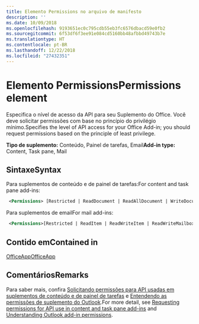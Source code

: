 ```yaml
---
title: Elemento Permissions no arquivo de manifesto
description: ''
ms.date: 10/09/2018
ms.openlocfilehash: 9193651ec0c795cdb55eb3fc6576dbacd59e0fb2
ms.sourcegitcommit: 6f53df6f3ee91e084cd5160bb48afbbd49743b7e
ms.translationtype: HT
ms.contentlocale: pt-BR
ms.lasthandoff: 12/22/2018
ms.locfileid: "27432351"
---
```

# <a name="permissions-element"></a><span data-ttu-id="2a9ff-102">Elemento Permissions</span><span class="sxs-lookup"><span data-stu-id="2a9ff-102">Permissions element</span></span>

<span data-ttu-id="2a9ff-103">Especifica o nível de acesso da API para seu Suplemento do Office. Você deve solicitar permissões com base no princípio do privilégio mínimo.</span><span class="sxs-lookup"><span data-stu-id="2a9ff-103">Specifies the level of API access for your Office Add-in; you should request permissions based on the principle of least privilege.</span></span>

<span data-ttu-id="2a9ff-104">**Tipo de suplemento:** Conteúdo, Painel de tarefas, Email</span><span class="sxs-lookup"><span data-stu-id="2a9ff-104">**Add-in type:** Content, Task pane, Mail</span></span>

## <a name="syntax"></a><span data-ttu-id="2a9ff-105">Sintaxe</span><span class="sxs-lookup"><span data-stu-id="2a9ff-105">Syntax</span></span>

<span data-ttu-id="2a9ff-106">Para suplementos de conteúdo e de painel de tarefas:</span><span class="sxs-lookup"><span data-stu-id="2a9ff-106">For content and task pane add-ins:</span></span>

```XML
 <Permissions> [Restricted | ReadDocument | ReadAllDocument | WriteDocument | ReadWriteDocument]</Permissions>
```

<span data-ttu-id="2a9ff-107">Para suplementos de email</span><span class="sxs-lookup"><span data-stu-id="2a9ff-107">For mail add-ins:</span></span>

```XML
 <Permissions>[Restricted | ReadItem | ReadWriteItem | ReadWriteMailbox]</Permissions>
```

## <a name="contained-in"></a><span data-ttu-id="2a9ff-108">Contido em</span><span class="sxs-lookup"><span data-stu-id="2a9ff-108">Contained in</span></span>

[<span data-ttu-id="2a9ff-109">OfficeApp</span><span class="sxs-lookup"><span data-stu-id="2a9ff-109">OfficeApp</span></span>](officeapp.md)

## <a name="remarks"></a><span data-ttu-id="2a9ff-110">Comentários</span><span class="sxs-lookup"><span data-stu-id="2a9ff-110">Remarks</span></span>

<span data-ttu-id="2a9ff-111">Para saber mais, confira [Solicitando permissões para API usadas em suplementos de conteúdo e de painel de tarefas](https://docs.microsoft.com/office/dev/add-ins/develop/requesting-permissions-for-api-use-in-content-and-task-pane-add-ins) e [Entendendo as permissões de suplemento do Outlook](https://docs.microsoft.com/outlook/add-ins/understanding-outlook-add-in-permissions).</span><span class="sxs-lookup"><span data-stu-id="2a9ff-111">For more detail, see [Requesting permissions for API use in content and task pane add-ins](https://docs.microsoft.com/office/dev/add-ins/develop/requesting-permissions-for-api-use-in-content-and-task-pane-add-ins) and [Understanding Outlook add-in permissions](https://docs.microsoft.com/outlook/add-ins/understanding-outlook-add-in-permissions).</span></span>
